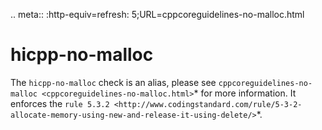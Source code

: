 .. meta:: :http-equiv=refresh: 5;URL=cppcoreguidelines-no-malloc.html

hicpp-no-malloc
===============

The `hicpp-no-malloc` check is an alias, please see
`cppcoreguidelines-no-malloc <cppcoreguidelines-no-malloc.html>`* for
more information. It enforces the
`rule 5.3.2 <http://www.codingstandard.com/rule/5-3-2-allocate-memory-using-new-and-release-it-using-delete/>`*.
